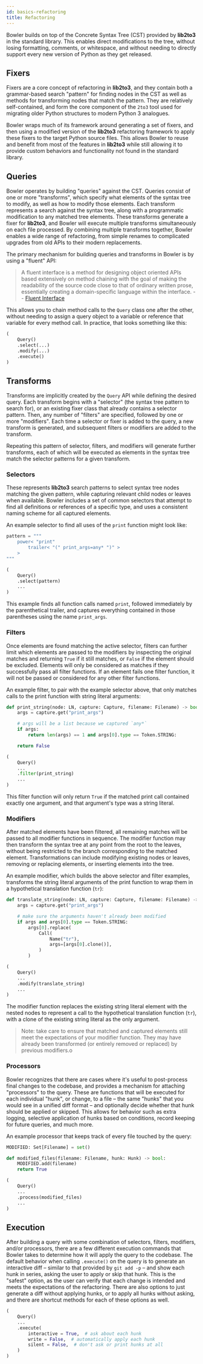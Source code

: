 ```yaml
---
id: basics-refactoring
title: Refactoring
---
```


Bowler builds on top of the Concrete Syntax Tree (CST) provided by **lib2to3** in the
standard library.  This enables direct modifications to the tree, without losing
formatting, comments, or whitespace, and without needing to directly support every
new version of Python as they get released.

## Fixers

Fixers are a core concept of refactoring in **lib2to3**, and they contain both
a grammar-based search "pattern" for finding nodes in the CST as well as methods for
transforming nodes that match the pattern.  They are relatively self-contained, and
form the core component of the `2to3` tool used for migrating older Python structures
to modern Python 3 analogues.

Bowler wraps much of its framework around generating a set of fixers, and then using
a modified version of the **lib2to3** refactoring framework to apply these fixers
to the target Python source files.  This allows Bowler to reuse and benefit from most
of the features in **lib2to3** while still allowing it to provide custom behaviors
and functionality not found in the standard library.

## Queries

Bowler operates by building "queries" against the CST.  Queries consist of one or more
"transforms", which specify what elements of the syntax tree to modify, as well as how
to modify those elements.  Each transform represents a search against the syntax tree,
along with a programmatic modification to any matched tree elements. These transforms
generate a fixer for **lib2to3**, and Bowler will execute multiple transforms
simultaneously on each file processed.  By combining multiple transforms together,
Bowler enables a wide range of refactoring, from simple renames to complicated upgrades
from old APIs to their modern replacements.

The primary mechanism for building queries and transforms in Bowler is by using a
"fluent" API:

> A fluent interface is a method for designing object oriented APIs based extensively
> on method chaining with the goal of making the readability of the source code close
> to that of ordinary written prose, essentially creating a domain-specific language
> within the interface. -- [Fluent Interface][fi]

This allows you to chain method calls to the `Query` class one after the other, without
needing to assign a query object to a variable or reference that variable for every
method call.  In practice, that looks something like this:

```python
(
    Query()
    .select(...)
    .modify(...)
    .execute()
)
```

## Transforms

Transforms are implicitly created by the `Query` API while defining the desired query.
Each transform begins with a "selector" (the syntax tree pattern to search for), or an
existing fixer class that already contains a selector pattern. Then, any number of
"filters" are specified, followed by one or more "modifiers". Each time a selector or
fixer is added to the query, a new transform is generated, and subsequent filters or
modifiers are added to the transform.

Repeating this pattern of selector, filters, and modifiers will generate further
transforms, each of which will be executed as elements in the syntax tree match the
selector patterns for a given transform.

### Selectors

These represents **lib2to3** search patterns to select syntax tree nodes matching the
given pattern, while capturing relevant child nodes or leaves when available.  Bowler
includes a set of common selectors that attempt to find all definitions or references
of a specific type, and uses a consistent naming scheme for all captured elements.

An example selector to find all uses of the `print` function might look like:

```python
pattern = """
    power< "print"
        trailer< "(" print_args=any* ")" >
    >
"""

(
    Query()
    .select(pattern)
    ...
)
```

This example finds all function calls named `print`, followed immediately by the
parenthetical trailer, and captures everything contained in those parentheses using the
name `print_args`.

### Filters

Once elements are found matching the active selector, filters can further limit which
elements are passed to the modifiers by inspecting the original matches and returning
`True` if it still matches, or `False` if the element should be excluded.  Elements
will only be considered as matches if they successfully pass all filter functions.
If an element fails one filter function, it will not be passed or considered for any
other filter functions.

An example filter, to pair with the example selector above, that only matches calls
to the print function with string literal arguments:

```python
def print_string(node: LN, capture: Capture, filename: Filename) -> bool:
    args = capture.get("print_args")

    # args will be a list because we captured `any*`
    if args:
        return len(args) == 1 and args[0].type == Token.STRING:

    return False

(
    Query()
    ...
    .filter(print_string)
    ...
)
```

This filter function will only return `True` if the matched print call contained
exactly one argument, and that argument's type was a string literal.

### Modifiers

After matched elements have been filtered, all remaining matches will be passed to all
modifier functions in sequence.  The modifier function may then transform the syntax
tree at any point from the root to the leaves, without being restricted to the branch
corresponding to the matched element.  Transformations can include modifying existing
nodes or leaves, removing or replacing elements, or inserting elements into the tree.

An example modifier, which builds the above selector and filter examples, transforms
the string literal arguments of the print function to wrap them in a hypothetical
translation function (`tr`):

```python
def translate_string(node: LN, capture: Capture, filename: Filename) -> None:
    args = capture.get("print_args")

    # make sure the arguments haven't already been modified
    if args and args[0].type == Token.STRING:
        args[0].replace(
            Call(
                Name("tr"),
                args=[args[0].clone()],
            )
        )

(
    Query()
    ...
    .modify(translate_string)
    ...
)
```

The modifier function replaces the existing string literal element with the nested
nodes to represent a call to the hypothetical translation function (`tr`), with a clone
of the existing string literal as the only argument.

> Note: take care to ensure that matched and captured elements still meet the
> expectations of your modifier function.  They may have already been transformed
> (or entirely removed or replaced) by previous modifiers.o

### Processors

Bowler recognizes that there are cases where it's useful to post-process final changes
to the codebase, and provides a mechanism for attaching "processors" to the query.
These are functions that will be executed for each individual "hunk", or change, to
a file – the same "hunks" that you would see in a unified diff format – and optionally
decide whether that hunk should be applied or skipped.  This allows for behavior such
as extra logging, selective application of hunks based on conditions, record keeping
for future queries, and much more.

An example processor that keeps track of every file touched by the query:

```python
MODIFIED: Set[Filename] = set()

def modified_files(filename: Filename, hunk: Hunk) -> bool:
    MODIFIED.add(filename)
    return True

(
    Query()
    ...
    .process(modified_files)
    ...
)
```

## Execution

After building a query with some combination of selectors, filters, modifiers, and/or
processors, there are a few different execution commands that Bowler takes to determine
how it will apply the query to the codebase.  The default behavior when calling
`.execute()` on the query is to generate an interactive diff – similar to that provided
by `git add -p` – and show each hunk in series, asking the user to apply or skip that
hunk.  This is the "safest" option, as the user can verify that each change is intended
and meets the expectations of the refactoring.  There are also options to just generate
a diff without applying hunks, or to apply all hunks without asking, and there are
shortcut methods for each of these options as well.

```python
(
    Query()
    ...
    .execute(
        interactive = True,  # ask about each hunk
        write = False,  # automatically apply each hunk
        silent = False,  # don't ask or print hunks at all
    )
)
```


[fi]: https://en.wikipedia.org/wiki/Fluent_interface
